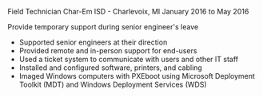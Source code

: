 Field Technician
Char-Em ISD - Charlevoix, MI
January 2016 to May 2016

Provide temporary support during senior engineer's leave
 - Supported senior engineers at their direction
 - Provided remote and in-person support for end-users
 - Used a ticket system to communicate with users and other IT staff
 - Installed and configured software, printers, and cabling
 - Imaged Windows computers with PXEboot using Microsoft Deployment Toolkit
   (MDT) and Windows Deployment Services (WDS)
